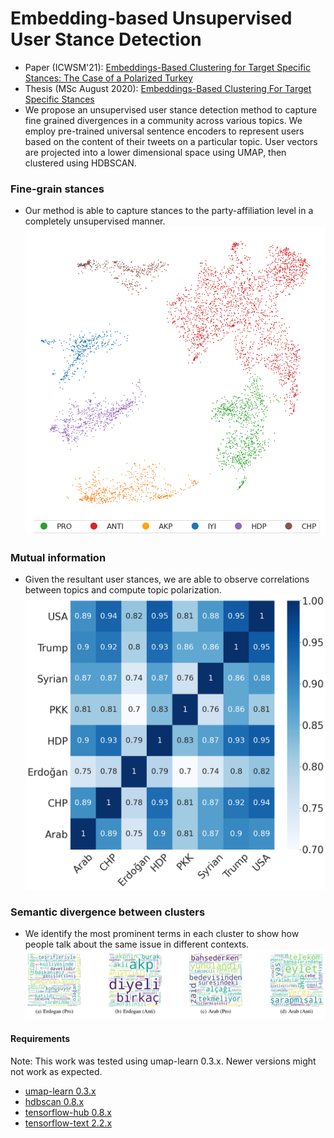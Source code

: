 # Embedding-based Unsupervised User Stance Detection
- Paper (ICWSM'21): [Embeddings-Based Clustering for Target Specific Stances: The Case of a Polarized Turkey
](https://ojs.aaai.org/index.php/ICWSM/article/view/18082)
- Thesis (MSc August 2020): [Embeddings-Based Clustering For Target Specific Stances](https://tez.yok.gov.tr/UlusalTezMerkezi/tezSorguSonucYeni.jsp)
- We propose an unsupervised user stance detection method to capture fine grained divergences in a community across various topics. We employ pre-trained universal sentence encoders to represent users based on the content of their tweets on a particular topic. User vectors are projected into a lower dimensional space using UMAP, then clustered using HDBSCAN.
### Fine-grain stances
- Our method is able to capture stances to the party-affiliation level in a completely unsupervised manner.
![](ed.png)
### Mutual information
- Given the resultant user stances, we are able to observe correlations between topics and compute topic polarization.
 ![](ami.png)
 ### Semantic divergence between clusters
 - We identify the most prominent terms in
each cluster to show how people talk about the same issue
in different contexts.
 ![](wc.png)
#### Requirements
Note: This work was tested using umap-learn 0.3.x. Newer versions might not work as expected.
- [umap-learn 0.3.x](https://pypi.org/project/umap-learn/0.3.10/)
- [hdbscan 0.8.x](https://pypi.org/project/hdbscan/0.8.26/)
- [tensorflow-hub 0.8.x](https://pypi.org/project/tensorflow-hub/0.8.0/)
- [tensorflow-text 2.2.x](https://pypi.org/project/tensorflow-text/2.2.1/)
